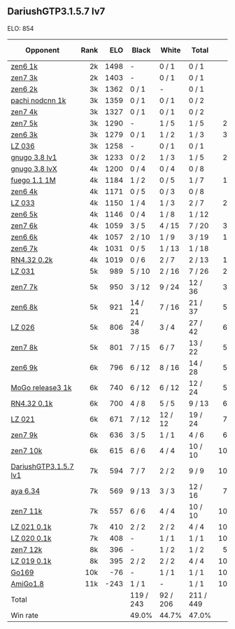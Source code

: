 ## DariushGTP3.1.5.7 lv7 ##

ELO: 854

Opponent | Rank | ELO | Black | White | Total | Win rate
---------|-----:|----:|-------|-------|-------|-------:
[zen6 1k](zen6%201k.md) | 2k | 1498 | - | 0 / 1 | 0 / 1 | 0.0%
[zen7 3k](zen7%203k.md) | 2k | 1403 | - | 0 / 1 | 0 / 1 | 0.0%
[zen6 2k](zen6%202k.md) | 3k | 1362 | 0 / 1 | - | 0 / 1 | 0.0%
[pachi nodcnn 1k](pachi%20nodcnn%201k.md) | 3k | 1359 | 0 / 1 | 0 / 1 | 0 / 2 | 0.0%
[zen7 4k](zen7%204k.md) | 3k | 1327 | 0 / 1 | 0 / 1 | 0 / 2 | 0.0%
[zen7 5k](zen7%205k.md) | 3k | 1290 | - | 1 / 5 | 1 / 5 | 20.0%
[zen6 3k](zen6%203k.md) | 3k | 1279 | 0 / 1 | 1 / 2 | 1 / 3 | 33.3%
[LZ 036](LZ%20036.md) | 3k | 1258 | - | 0 / 1 | 0 / 1 | 0.0%
[gnugo 3.8 lv1](gnugo%203.8%20lv1.md) | 3k | 1233 | 0 / 2 | 1 / 3 | 1 / 5 | 20.0%
[gnugo 3.8 lvX](gnugo%203.8%20lvX.md) | 4k | 1200 | 0 / 4 | 0 / 4 | 0 / 8 | 0.0%
[fuego 1.1 1M](fuego%201.1%201M.md) | 4k | 1184 | 1 / 2 | 0 / 5 | 1 / 7 | 14.3%
[zen6 4k](zen6%204k.md) | 4k | 1171 | 0 / 5 | 0 / 3 | 0 / 8 | 0.0%
[LZ 033](LZ%20033.md) | 4k | 1150 | 1 / 4 | 1 / 3 | 2 / 7 | 28.6%
[zen6 5k](zen6%205k.md) | 4k | 1146 | 0 / 4 | 1 / 8 | 1 / 12 | 8.3%
[zen7 6k](zen7%206k.md) | 4k | 1059 | 3 / 5 | 4 / 15 | 7 / 20 | 35.0%
[zen6 6k](zen6%206k.md) | 4k | 1057 | 2 / 10 | 1 / 9 | 3 / 19 | 15.8%
[zen6 7k](zen6%207k.md) | 4k | 1031 | 0 / 5 | 1 / 13 | 1 / 18 | 5.6%
[RN4.32 0.2k](RN4.32%200.2k.md) | 4k | 1019 | 0 / 6 | 2 / 7 | 2 / 13 | 15.4%
[LZ 031](LZ%20031.md) | 5k | 989 | 5 / 10 | 2 / 16 | 7 / 26 | 26.9%
[zen7 7k](zen7%207k.md) | 5k | 950 | 3 / 12 | 9 / 24 | 12 / 36 | 33.3%
[zen6 8k](zen6%208k.md) | 5k | 921 | 14 / 21 | 7 / 16 | 21 / 37 | 56.8%
[LZ 026](LZ%20026.md) | 5k | 806 | 24 / 38 | 3 / 4 | 27 / 42 | 64.3%
[zen7 8k](zen7%208k.md) | 5k | 801 | 7 / 15 | 6 / 7 | 13 / 22 | 59.1%
[zen6 9k](zen6%209k.md) | 6k | 796 | 6 / 12 | 8 / 16 | 14 / 28 | 50.0%
[MoGo release3 1k](MoGo%20release3%201k.md) | 6k | 740 | 6 / 12 | 6 / 12 | 12 / 24 | 50.0%
[RN4.32 0.1k](RN4.32%200.1k.md) | 6k | 700 | 4 / 8 | 5 / 5 | 9 / 13 | 69.2%
[LZ 021](LZ%20021.md) | 6k | 671 | 7 / 12 | 12 / 12 | 19 / 24 | 79.2%
[zen7 9k](zen7%209k.md) | 6k | 636 | 3 / 5 | 1 / 1 | 4 / 6 | 66.7%
[zen7 10k](zen7%2010k.md) | 6k | 615 | 6 / 6 | 4 / 4 | 10 / 10 | 100.0%
[DariushGTP3.1.5.7 lv1](DariushGTP3.1.5.7%20lv1.md) | 7k | 594 | 7 / 7 | 2 / 2 | 9 / 9 | 100.0%
[aya 6.34](aya%206.34.md) | 7k | 569 | 9 / 13 | 3 / 3 | 12 / 16 | 75.0%
[zen7 11k](zen7%2011k.md) | 7k | 557 | 6 / 6 | 4 / 4 | 10 / 10 | 100.0%
[LZ 021 0.1k](LZ%20021%200.1k.md) | 7k | 410 | 2 / 2 | 2 / 2 | 4 / 4 | 100.0%
[LZ 020 0.1k](LZ%20020%200.1k.md) | 7k | 408 | - | 1 / 1 | 1 / 1 | 100.0%
[zen7 12k](zen7%2012k.md) | 8k | 396 | - | 1 / 2 | 1 / 2 | 50.0%
[LZ 019 0.1k](LZ%20019%200.1k.md) | 8k | 395 | 2 / 2 | 2 / 2 | 4 / 4 | 100.0%
[Go169](Go169.md) | 10k | -76 | - | 1 / 1 | 1 / 1 | 100.0%
[AmiGo1.8](AmiGo1.8.md) | 11k | -243 | 1 / 1 | - | 1 / 1 | 100.0%
Total | | | 119 / 243 | 92 / 206 | 211 / 449 | 
Win rate| | | 49.0% | 44.7% | 47.0% | 
